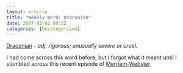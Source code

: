 ```yaml
---
layout: article
title: "Weekly Word: Draconian"
date: 2007-03-01 09:22
categories: [Uncategorized]
---
```

<a href="http://dictionary.reference.com/browse/draconian">Draconian</a> - <em>adj. rigorous; unusually severe or cruel.</em>

I had come across this word before, but I forgot what it meant until I stumbled across this recent episode of <a href="http://www.merriam-webster.com/cgi-bin/mwwod.pl">Merriam-Webster

